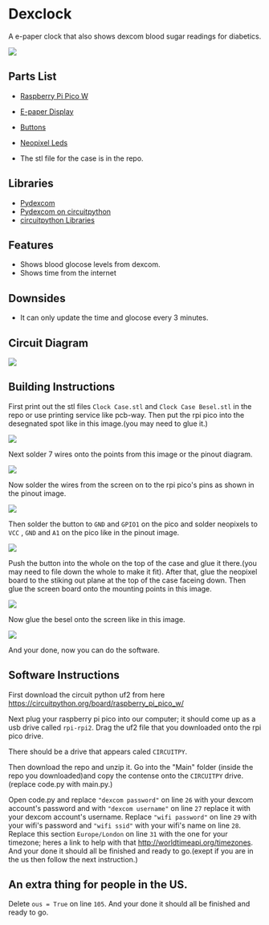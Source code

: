 
# Dexclock

A e-paper clock that also shows dexcom blood sugar readings for diabetics.

![](https://github.com/sKrible45/dexclock/blob/main/pictures/tutorial5.jpg)

## Parts List
- [Raspberry Pi Pico W](https://shop.pimoroni.com/products/raspberry-pi-pico-w?variant=40059369619539)

- [E-paper Display](https://shop.pimoroni.com/products/adafruit-2-13-hd-tri-color-eink-epaper-display-featherwing-250x122-rw-panel-with-ssd1680?variant=32321752924243)

- [Buttons](https://www.adafruit.com/product/367)

- [Neopixel Leds](https://kitronik.co.uk/products/35129-zip-strip?_pos=3&_sid=e352da038&_ss=r)

- The stl file for the case is in the repo.
## Libraries

 - [Pydexcom](https://github.com/gagebenne/pydexcom)
 - [Pydexcom on circuitpython](https://github.com/spovlot/circuitpython_pydexcom)
 - [circuitpython Libraries](https://circuitpython.org/libraries)


## Features

- Shows blood glocose levels from dexcom.
- Shows time from the internet

## Downsides

- It can only update the time and glocose every 3 minutes.

## Circuit Diagram

![](https://github.com/sKrible45/dexclock/blob/main/pictures/pinout.jpg)


## Building Instructions
First print out the stl files `Clock Case.stl` and `Clock Case Besel.stl` in the repo or use printing service like pcb-way.
Then put the rpi pico into the desegnated spot like in this image.(you may need to glue it.)

![](https://github.com/sKrible45/dexclock/blob/main/pictures/tutorial1.jpg)

Next solder 7 wires onto the points from this image or the pinout diagram.

![](https://github.com/sKrible45/dexclock/blob/main/pictures/tutorial.jpg)

Now solder the wires from the screen on to the rpi pico's pins as shown in the pinout image.

![](https://github.com/sKrible45/dexclock/blob/main/pictures/tutorial2.jpg)

Then solder the button to `GND` and `GPIO1` on the pico and solder neopixels to `VCC` , `GND` and `A1` on the pico like in the pinout image.

![](https://github.com/sKrible45/dexclock/blob/main/pictures/tutorial4.jpg)

Push the button into the whole on the top of the case and glue it there.(you may need to file down the whole to make it fit).
After that, glue the neopixel board to the stiking out plane at the top of the case faceing down.
Then glue the screen board onto the mounting points in this image. 

![](https://github.com/sKrible45/dexclock/blob/main/pictures/screen%20mounting.png)

Now glue the besel onto the screen like in this image.

![](https://github.com/sKrible45/dexclock/blob/main/pictures/tutorial5.jpg)

And your done, now you can do the software.

## Software Instructions

First download the circuit python uf2 from here https://circuitpython.org/board/raspberry_pi_pico_w/

Next plug your raspberry pi pico into our computer; it should come up as a usb drive called `rpi-rpi2`.
Drag the uf2 file that you downloaded onto the rpi pico drive.

There should be a drive that appears caled `CIRCUITPY`.

Then download the repo and unzip it.
Go into the "Main" folder (inside the repo you downloaded)and copy the contense onto the `CIRCUITPY` drive.(replace code.py with main.py.)

Open code.py and replace `"dexcom password"` on line `26` with your dexcom account's password
and with `"dexcom username"` on line `27` replace it with your dexcom account's username.
Replace `"wifi password"` on line `29` with your wifi's password and `"wifi ssid"` with your wifi's name on line `28`.
Replace this section `Europe/London` on line `31` with the one for your timezone; heres a link to help with that http://worldtimeapi.org/timezones.
And your done it should all be finished and ready to go.(exept if you are in the us then follow the next instruction.)


## An extra thing for people in the US.
Delete `ous = True` on line `105`.
And your done it should all be finished and ready to go.

